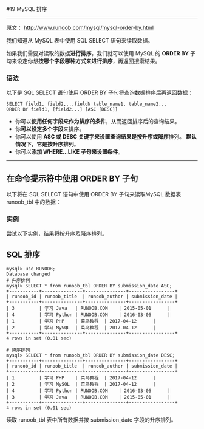 #19 MySQL 排序



------

原文： http://www.runoob.com/mysql/mysql-order-by.html

我们知道从 MySQL 表中使用 SQL SELECT 语句来读取数据。

如果我们需要对读取的数据**进行排序**，我们就可以使用 MySQL 的 **ORDER BY** 子句来设定你想**按哪个字段哪种方式来进行排序**，再返回搜索结果。

### 语法

以下是 SQL SELECT 语句使用 ORDER BY 子句将查询数据排序后再返回数据：

```Mysql
SELECT field1, field2,...fieldN table_name1, table_name2...
ORDER BY field1, [field2...] [ASC [DESC]]
```

- 你可以**使用任何字段来作为排序的条件**，从而返回排序后的查询结果。
- 你**可以设定多个字段**来排序。
- 你可以使用 **ASC 或 DESC 关键字来设置查询结果是按升序或降序**排列。 **默认情况下，它是按升序排列**。
- 你可以**添加 WHERE...LIKE 子句来设置条件**。

------

## 在命令提示符中使用 ORDER BY 子句

以下将在 SQL SELECT 语句中使用 ORDER BY 子句来读取MySQL 数据表 runoob_tbl 中的数据：

### 实例

尝试以下实例，结果将按升序及降序排列。

## SQL 排序

```Mysql
mysql> use RUNOOB;
Database changed
# 升序排列
mysql> SELECT * from runoob_tbl ORDER BY submission_date ASC;
+-----------+---------------+---------------+-----------------+
| runoob_id | runoob_title  | runoob_author | submission_date |
+-----------+---------------+---------------+-----------------+
| 3         | 学习 Java   | RUNOOB.COM    | 2015-05-01      |
| 4         | 学习 Python | RUNOOB.COM    | 2016-03-06      |
| 1         | 学习 PHP    | 菜鸟教程  | 2017-04-12      |
| 2         | 学习 MySQL  | 菜鸟教程  | 2017-04-12      |
+-----------+---------------+---------------+-----------------+
4 rows in set (0.01 sec)
 
# 降序排列
mysql> SELECT * from runoob_tbl ORDER BY submission_date DESC;
+-----------+---------------+---------------+-----------------+
| runoob_id | runoob_title  | runoob_author | submission_date |
+-----------+---------------+---------------+-----------------+
| 1         | 学习 PHP    | 菜鸟教程  | 2017-04-12      |
| 2         | 学习 MySQL  | 菜鸟教程  | 2017-04-12      |
| 4         | 学习 Python | RUNOOB.COM    | 2016-03-06      |
| 3         | 学习 Java   | RUNOOB.COM    | 2015-05-01      |
+-----------+---------------+---------------+-----------------+
4 rows in set (0.01 sec)
```

读取 runoob_tbl 表中所有数据并按 submission_date 字段的升序排列。